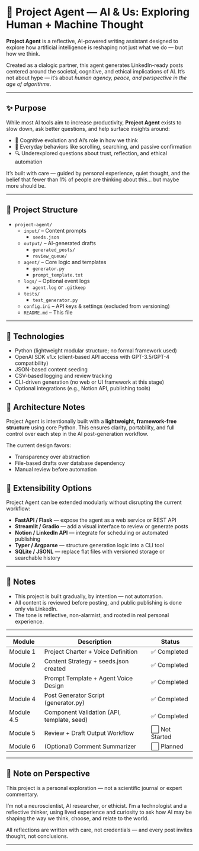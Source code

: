 # 🧠 Project Agent — AI & Us: Exploring Human + Machine Thought

**Project Agent** is a reflective, AI-powered writing assistant designed to explore how artificial intelligence is reshaping not just what we do — but how we think.

Created as a dialogic partner, this agent generates LinkedIn-ready posts centered around the societal, cognitive, and ethical implications of AI. It’s not about hype — it’s about *human agency, peace, and perspective in the age of algorithms*.

---

## ✨ Purpose

While most AI tools aim to increase productivity, **Project Agent** exists to slow down, ask better questions, and help surface insights around:

- 🧠 Cognitive evolution and AI’s role in how we think
- 📱 Everyday behaviors like scrolling, searching, and passive confirmation
- 🔍 Underexplored questions about trust, reflection, and ethical automation

It’s built with care — guided by personal experience, quiet thought, and the belief that fewer than 1% of people are thinking about this... but maybe more should be.

---

## 📂 Project Structure

- `project-agent/`
  - `input/` – Content prompts
    - `seeds.json`
  - `output/` – AI-generated drafts
    - `generated_posts/`
    - `review_queue/`
  - `agent/` – Core logic and templates
    - `generator.py`
    - `prompt_template.txt`
  - `logs/` – Optional event logs
    - `agent.log` or `.gitkeep`
  - `tests/` 
    - `test_generator.py`
  - `config.ini` – API keys & settings (excluded from versioning)
  - `README.md` – This file

---

## 🧰 Technologies

- Python (lightweight modular structure; no formal framework used)
- OpenAI SDK v1.x (client-based API access with GPT-3.5/GPT-4 compatibility)
- JSON-based content seeding
- CSV-based logging and review tracking
- CLI-driven generation (no web or UI framework at this stage)
- Optional integrations (e.g., Notion API, publishing tools)

## 🧱 Architecture Notes

Project Agent is intentionally built with a **lightweight, framework-free structure** using core Python. This ensures clarity, portability, and full control over each step in the AI post-generation workflow.

The current design favors:
- Transparency over abstraction
- File-based drafts over database dependency
- Manual review before automation

## 🚀 Extensibility Options

Project Agent can be extended modularly without disrupting the current workflow:

- **FastAPI / Flask** — expose the agent as a web service or REST API
- **Streamlit / Gradio** — add a visual interface to review or generate posts
- **Notion / LinkedIn API** — integrate for scheduling or automated publishing
- **Typer / Argparse** — structure generation logic into a CLI tool
- **SQLite / JSONL** — replace flat files with versioned storage or searchable history


---

## 📌 Notes

- This project is built gradually, by intention — not automation.
- All content is reviewed before posting, and public publishing is done only via LinkedIn.
- The tone is reflective, non-alarmist, and rooted in real personal experience.

---

| Module      | Description                                 | Status        |
|-------------|---------------------------------------------|----------------|
| Module 1    | Project Charter + Voice Definition          | ✅ Completed    |
| Module 2    | Content Strategy + seeds.json created       | ✅ Completed    |
| Module 3    | Prompt Template + Agent Voice Design        | ✅ Completed    |
| Module 4    | Post Generator Script (generator.py)        | ✅ Completed    |
| Module 4.5  | Component Validation (API, template, seed)  | ✅ Completed  |
| Module 5    | Review + Draft Output Workflow              | ⬜ Not Started  |
| Module 6    | (Optional) Comment Summarizer               | ⬜ Planned      |

---

## 📎 Note on Perspective

This project is a personal exploration — not a scientific journal or expert commentary.

I’m not a neuroscientist, AI researcher, or ethicist. I’m a technologist and a reflective thinker, using lived experience and curiosity to ask how AI may be shaping the way we think, choose, and relate to the world.

All reflections are written with care, not credentials — and every post invites thought, not conclusions.

---

